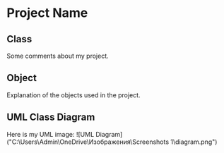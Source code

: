 # Project Name

## Class
Some comments about my project.

## Object
Explanation of the objects used in the project.

## UML Class Diagram
Here is my UML image:
![UML Diagram]("C:\Users\Admin\OneDrive\Изображения\Screenshots 1\diagram.png")
